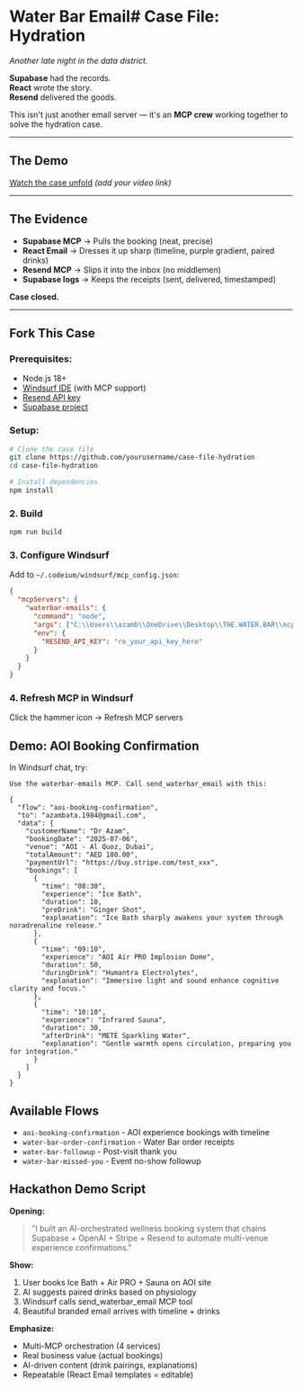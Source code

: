 # Water Bar Email#  Case File: Hydration

*Another late night in the data district.*

**Supabase** had the records.  
**React** wrote the story.  
**Resend** delivered the goods.

This isn't just another email server — it's an **MCP crew** working together to solve the hydration case.

---

##  The Demo

[Watch the case unfold](https://www.youtube.com/watch?v=dQw4w9WgXcQ) *(add your video link)*

---

##  The Evidence

- **Supabase MCP** → Pulls the booking (neat, precise)
- **React Email** → Dresses it up sharp (timeline, purple gradient, paired drinks)
- **Resend MCP** → Slips it into the inbox (no middlemen)
- **Supabase logs** → Keeps the receipts (sent, delivered, timestamped)

**Case closed.**

---

##  Fork This Case

### Prerequisites:
- Node.js 18+
- [Windsurf IDE](https://codeium.com/windsurf) (with MCP support)
- [Resend API key](https://resend.com)
- [Supabase project](https://supabase.com)

### Setup:

```bash
# Clone the case file
git clone https://github.com/yourusername/case-file-hydration
cd case-file-hydration

# Install dependencies
npm install
```

### 2. Build
```bash
npm run build
```

### 3. Configure Windsurf

Add to `~/.codeium/windsurf/mcp_config.json`:

```json
{
  "mcpServers": {
    "waterbar-emails": {
      "command": "node",
      "args": ["C:\\Users\\azamb\\OneDrive\\Desktop\\THE.WATER.BAR\\mcp-waterbar-emails\\build\\index.js"],
      "env": {
        "RESEND_API_KEY": "re_your_api_key_here"
      }
    }
  }
}
```

### 4. Refresh MCP in Windsurf

Click the hammer icon → Refresh MCP servers

## Demo: AOI Booking Confirmation

In Windsurf chat, try:

```
Use the waterbar-emails MCP. Call send_waterbar_email with this:

{
  "flow": "aoi-booking-confirmation",
  "to": "azambata.1984@gmail.com",
  "data": {
    "customerName": "Dr Azam",
    "bookingDate": "2025-07-06",
    "venue": "AOI - Al Quoz, Dubai",
    "totalAmount": "AED 180.00",
    "paymentUrl": "https://buy.stripe.com/test_xxx",
    "bookings": [
      {
        "time": "08:30",
        "experience": "Ice Bath",
        "duration": 10,
        "preDrink": "Ginger Shot",
        "explanation": "Ice Bath sharply awakens your system through noradrenaline release."
      },
      {
        "time": "09:10",
        "experience": "AOI Air PRO Implosion Dome",
        "duration": 50,
        "duringDrink": "Humantra Electrolytes",
        "explanation": "Immersive light and sound enhance cognitive clarity and focus."
      },
      {
        "time": "10:10",
        "experience": "Infrared Sauna",
        "duration": 30,
        "afterDrink": "METÉ Sparkling Water",
        "explanation": "Gentle warmth opens circulation, preparing you for integration."
      }
    ]
  }
}
```

## Available Flows

- `aoi-booking-confirmation` - AOI experience bookings with timeline
- `water-bar-order-confirmation` - Water Bar order receipts
- `water-bar-followup` - Post-visit thank you
- `water-bar-missed-you` - Event no-show followup

## Hackathon Demo Script

**Opening:**
> "I built an AI-orchestrated wellness booking system that chains Supabase + OpenAI + Stripe + Resend to automate multi-venue experience confirmations."

**Show:**
1. User books Ice Bath + Air PRO + Sauna on AOI site
2. AI suggests paired drinks based on physiology
3. Windsurf calls send_waterbar_email MCP tool
4. Beautiful branded email arrives with timeline + drinks

**Emphasize:**
- Multi-MCP orchestration (4 services)
- Real business value (actual bookings)
- AI-driven content (drink pairings, explanations)
- Repeatable (React Email templates = editable)
